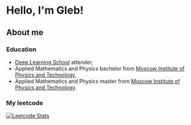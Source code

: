 # Hello, I'm Gleb!

## About me

### Education

- [Deep Learning School](https://en.dlschool.org/) attender,
- Applied Mathematics and Physics bachelor from [Moscow Institute of Physics and Technology](https://mipt.ru/english/),
- Applied Mathematics and Physics master from [Moscow Institute of Physics and Technology](https://mipt.ru/english/).


### My leetcode

[![Leetcode Stats](https://leetcard.jacoblin.cool/sirion34)](https://leetcode.com/sirion34)

<!--

### BIO

- Mastering: `.py`, `.jl`, `.rs`
- Interested in HFT, investments, trading, finance, blockchain and cryptocurrency
- [My leetcode](https://leetcode.com/sirion34/) 

-->

<!--
**sirion34/sirion34** is a ✨ _special_ ✨ repository because its `README.md` (this file) appears on your GitHub profile.

Here are some ideas to get you started:
###📚 Looking for my CV? E-Mail me!
- I love sport! 💪
- 🔭 I’m currently working on ...
- 🌱 I’m currently learning ...
- 👯 I’m looking to collaborate on ...
- 🤔 I’m looking for help with ...
- 💬 Ask me about ...
- 📫 How to reach me: ...
- 😄 Pronouns: ...
- ⚡ Fun fact: ...
-->
